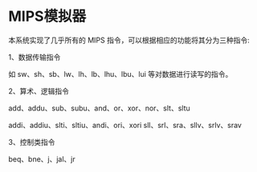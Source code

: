 # MIPS模拟器

本系统实现了几乎所有的 MIPS 指令，可以根据相应的功能将其分为三种指令:

1、数据传输指令

如 sw、sh、sb、lw、lh、lb、lhu、lbu、lui 等对数据进行读写的指令。 

2、算术、逻辑指令 

add、addu、sub、subu、and、or、xor、nor、slt、sltu 

addi、addiu、slti、sltiu、andi、ori、xori sll、srl、sra、sllv、srlv、srav


3、控制类指令


beq、bne、j、jal、jr